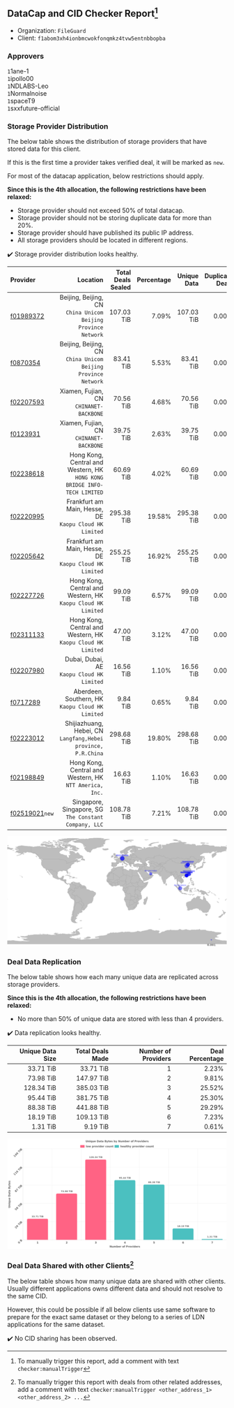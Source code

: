## DataCap and CID Checker Report[^1]
 - Organization: `FileGuard`
 - Client: `f1abom3xh4ionbmcwokfonqmkz4tvw5entnbbopba`
### Approvers
`1`1ane-1<br/>`1`ipollo00<br/>`1`NDLABS-Leo<br/>`1`Normalnoise<br/>`1`spaceT9<br/>`1`sxxfuture-official

### Storage Provider Distribution
The below table shows the distribution of storage providers that have stored data for this client.

If this is the first time a provider takes verified deal, it will be marked as `new`.

For most of the datacap application, below restrictions should apply.

**Since this is the 4th allocation, the following restrictions have been relaxed:**
 - Storage provider should not exceed 50% of total datacap.
 - Storage provider should not be storing duplicate data for more than 20%.
 - Storage provider should have published its public IP address.
 - All storage providers should be located in different regions.

✔️ Storage provider distribution looks healthy.

| Provider                                                    |                                                                    Location | Total Deals Sealed | Percentage | Unique Data | Duplicate Deals |
| :---------------------------------------------------------- | --------------------------------------------------------------------------: | -----------------: | ---------: | ----------: | --------------: |
| [f01989372](https://filfox.info/en/address/f01989372)       |            Beijing, Beijing, CN<br/>`China Unicom Beijing Province Network` |         107.03 TiB |      7.09% |  107.03 TiB |           0.00% |
| [f0870354](https://filfox.info/en/address/f0870354)         |            Beijing, Beijing, CN<br/>`China Unicom Beijing Province Network` |          83.41 TiB |      5.53% |   83.41 TiB |           0.00% |
| [f02207593](https://filfox.info/en/address/f02207593)       |                                  Xiamen, Fujian, CN<br/>`CHINANET-BACKBONE` |          70.56 TiB |      4.68% |   70.56 TiB |           0.00% |
| [f0123931](https://filfox.info/en/address/f0123931)         |                                  Xiamen, Fujian, CN<br/>`CHINANET-BACKBONE` |          39.75 TiB |      2.63% |   39.75 TiB |           0.00% |
| [f02238618](https://filfox.info/en/address/f02238618)       | Hong Kong, Central and Western, HK<br/>`HONG KONG BRIDGE INFO-TECH LIMITED` |          60.69 TiB |      4.02% |   60.69 TiB |           0.00% |
| [f02220995](https://filfox.info/en/address/f02220995)       |                   Frankfurt am Main, Hesse, DE<br/>`Kaopu Cloud HK Limited` |         295.38 TiB |     19.58% |  295.38 TiB |           0.00% |
| [f02205642](https://filfox.info/en/address/f02205642)       |                   Frankfurt am Main, Hesse, DE<br/>`Kaopu Cloud HK Limited` |         255.25 TiB |     16.92% |  255.25 TiB |           0.00% |
| [f02227726](https://filfox.info/en/address/f02227726)       |             Hong Kong, Central and Western, HK<br/>`Kaopu Cloud HK Limited` |          99.09 TiB |      6.57% |   99.09 TiB |           0.00% |
| [f02311133](https://filfox.info/en/address/f02311133)       |             Hong Kong, Central and Western, HK<br/>`Kaopu Cloud HK Limited` |          47.00 TiB |      3.12% |   47.00 TiB |           0.00% |
| [f02207980](https://filfox.info/en/address/f02207980)       |                               Dubai, Dubai, AE<br/>`Kaopu Cloud HK Limited` |          16.56 TiB |      1.10% |   16.56 TiB |           0.00% |
| [f0717289](https://filfox.info/en/address/f0717289)         |                         Aberdeen, Southern, HK<br/>`Kaopu Cloud HK Limited` |           9.84 TiB |      0.65% |    9.84 TiB |           0.00% |
| [f02223012](https://filfox.info/en/address/f02223012)       |            Shijiazhuang, Hebei, CN<br/>`Langfang,Hebei province, P.R.China` |         298.68 TiB |     19.80% |  298.68 TiB |           0.00% |
| [f02198849](https://filfox.info/en/address/f02198849)       |                  Hong Kong, Central and Western, HK<br/>`NTT America, Inc.` |          16.63 TiB |      1.10% |   16.63 TiB |           0.00% |
| [f02519021](https://filfox.info/en/address/f02519021)`new`  |                    Singapore, Singapore, SG<br/>`The Constant Company, LLC` |         108.78 TiB |      7.21% |  108.78 TiB |           0.00% |

<img src="https://raw.githubusercontent.com/data-preservation-programs/filplus-checker-assets/main/filecoin-project/filecoin-plus-large-datasets/issues/1782/1693793715257.png"/>

### Deal Data Replication
The below table shows how each many unique data are replicated across storage providers.


**Since this is the 4th allocation, the following restrictions have been relaxed:**
- No more than 50% of unique data are stored with less than 4 providers.

✔️ Data replication looks healthy.

| Unique Data Size | Total Deals Made | Number of Providers | Deal Percentage |
| ---------------: | ---------------: | ------------------: | --------------: |
|        33.71 TiB |        33.71 TiB |                   1 |           2.23% |
|        73.98 TiB |       147.97 TiB |                   2 |           9.81% |
|       128.34 TiB |       385.03 TiB |                   3 |          25.52% |
|        95.44 TiB |       381.75 TiB |                   4 |          25.30% |
|        88.38 TiB |       441.88 TiB |                   5 |          29.29% |
|        18.19 TiB |       109.13 TiB |                   6 |           7.23% |
|         1.31 TiB |         9.19 TiB |                   7 |           0.61% |

<img src="https://raw.githubusercontent.com/data-preservation-programs/filplus-checker-assets/main/filecoin-project/filecoin-plus-large-datasets/issues/1782/1693793717378.png"/>

### Deal Data Shared with other Clients[^3]
The below table shows how many unique data are shared with other clients.
Usually different applications owns different data and should not resolve to the same CID.

However, this could be possible if all below clients use same software to prepare for the exact same dataset or they belong to a series of LDN applications for the same dataset.

✔️ No CID sharing has been observed.

[^1]: To manually trigger this report, add a comment with text `checker:manualTrigger`

[^2]: Deals from those addresses are combined into this report as they are specified with `checker:manualTrigger`

[^3]: To manually trigger this report with deals from other related addresses, add a comment with text `checker:manualTrigger <other_address_1> <other_address_2> ...`
